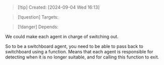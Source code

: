 
>[!tip] Created: [2024-09-04 Wed 16:13]

>[!question] Targets: 

>[!danger] Depends: 

We could make each agent in charge of switching out.

So to be a switchboard agent, you need to be able to pass back to switchboard using a function.  Means that each agent is responsible for detecting when it is no longer suitable, and for calling this function to exit.